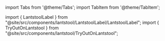 import Tabs from '@theme/Tabs';
import TabItem from '@theme/TabItem';

import { LantstoolLabel } from "@site/src/components/lantstool/LantstoolLabel/LantstoolLabel";
import { TryOutOnLantstool } from "@site/src/components/lantstool/TryOutOnLantstool";

<Tabs groupId="nft-contract-tabs" className="file-tabs">

<TabItem value="NFT Primitive" label="Reference" default>
<TryOutOnLantstool path="docs/2.build/5.primitives/nft/transfer-nft-reference.json" />
</TabItem>

<TabItem value="Paras" label="Paras">
<TryOutOnLantstool path="docs/2.build/5.primitives/nft/transfer-nft-paras.json" />
</TabItem>

<TabItem value="Mintbase" label="Mintbase">
<TryOutOnLantstool path="docs/2.build/5.primitives/nft/transfer-nft-mintbase.json" />
</TabItem>

</Tabs>